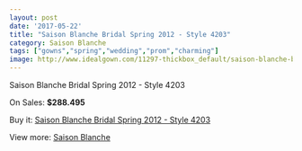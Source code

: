 ```yaml
---
layout: post
date: '2017-05-22'
title: "Saison Blanche Bridal Spring 2012 - Style 4203"
category: Saison Blanche
tags: ["gowns","spring","wedding","prom","charming"]
image: http://www.idealgown.com/11297-thickbox_default/saison-blanche-bridal-spring-2012-style-4203.jpg
---
```

Saison Blanche Bridal Spring 2012 - Style 4203

On Sales: **$288.495**
<a href="https://www.idealgown.com/en/saison-blanche/4629-saison-blanche-bridal-spring-2012-style-4203.html"><amp-img layout="responsive" width="600" height="600" src="//www.idealgown.com/11297-thickbox_default/saison-blanche-bridal-spring-2012-style-4203.jpg" alt="Saison Blanche Bridal Spring 2012 - Style 4203 0" /></a>
<a href="https://www.idealgown.com/en/saison-blanche/4629-saison-blanche-bridal-spring-2012-style-4203.html"><amp-img layout="responsive" width="600" height="600" src="//www.idealgown.com/11298-thickbox_default/saison-blanche-bridal-spring-2012-style-4203.jpg" alt="Saison Blanche Bridal Spring 2012 - Style 4203 1" /></a>

Buy it: [Saison Blanche Bridal Spring 2012 - Style 4203](https://www.idealgown.com/en/saison-blanche/4629-saison-blanche-bridal-spring-2012-style-4203.html "Saison Blanche Bridal Spring 2012 - Style 4203")

View more: [Saison Blanche](https://www.idealgown.com/en/55-saison-blanche "Saison Blanche")